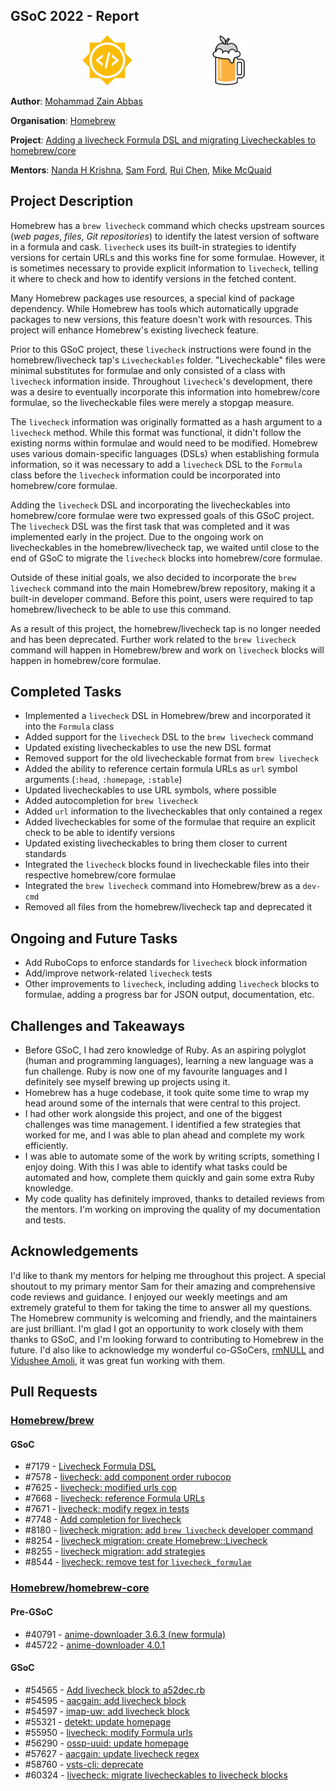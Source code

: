 ## GSoC 2022 - Report

<div align="center" dir="auto" style="
    display: flex;
    justify-content: space-evenly;
">
  <a href="https://summerofcode.withgoogle.com" rel="nofollow">
    <img src="https://raw.githubusercontent.com/nandahkrishna/GSoC/master/assets/GSoC.png" alt="GSoC" width="80" style="max-width: 100%;">
  </a>
  <a href="https://github.com/Homebrew">
    <img src="https://raw.githubusercontent.com/nandahkrishna/GSoC/master/assets/Homebrew.png" alt="Homebrew" width="80" style="max-width: 100%;">
  </a>
</div>


__Author__: [Mohammad Zain Abbas](https://github.com/mohammadzainabbas)

__Organisation__: [Homebrew](https://github.com/Homebrew)

__Project__: [Adding a livecheck Formula DSL and migrating Livecheckables to homebrew/core](https://github.com/Homebrew/brew/issues/7027)

__Mentors__: [Nanda H Krishna](https://github.com/nandahkrishna), [Sam Ford](https://github.com/samford), [Rui Chen](https://github.com/chenrui333), [Mike McQuaid](https://github.com/MikeMcQuaid)

## Project Description

Homebrew has a `brew livecheck` command which checks upstream sources (_web pages_, _files_, _Git repositories_) to identify the latest version of software in a formula and cask. `livecheck` uses its built-in strategies to identify versions for certain URLs and this works fine for some formulae. However, it is sometimes necessary to provide explicit information to `livecheck`, telling it where to check and how to identify versions in the fetched content.

Many Homebrew packages use resources, a special kind of package dependency. While Homebrew has tools which automatically upgrade packages to new versions, this feature doesn't work with resources. This project will enhance Homebrew's existing livecheck feature.

Prior to this GSoC project, these `livecheck` instructions were found in the homebrew/livecheck tap's `Livecheckables` folder. "Livecheckable" files were minimal substitutes for formulae and only consisted of a class with `livecheck` information inside. Throughout `livecheck`'s development, there was a desire to eventually incorporate this information into homebrew/core formulae, so the livecheckable files were merely a stopgap measure.

The `livecheck` information was originally formatted as a hash argument to a `livecheck` method. While this format was functional, it didn't follow the existing norms within formulae and would need to be modified. Homebrew uses various domain-specific languages (DSLs) when establishing formula information, so it was necessary to add a `livecheck` DSL to the `Formula` class before the `livecheck` information could be incorporated into homebrew/core formulae.

Adding the `livecheck` DSL and incorporating the livecheckables into homebrew/core formulae were two expressed goals of this GSoC project. The `livecheck` DSL was the first task that was completed and it was implemented early in the project. Due to the ongoing work on livecheckables in the homebrew/livecheck tap, we waited until close to the end of GSoC to migrate the `livecheck` blocks into homebrew/core formulae.

Outside of these initial goals, we also decided to incorporate the `brew livecheck` command into the main Homebrew/brew repository, making it a built-in developer command. Before this point, users were required to tap homebrew/livecheck to be able to use this command.

As a result of this project, the homebrew/livecheck tap is no longer needed and has been deprecated. Further work related to the `brew livecheck` command will happen in Homebrew/brew and work on `livecheck` blocks will happen in homebrew/core formulae.

## Completed Tasks

* Implemented a `livecheck` DSL in Homebrew/brew and incorporated it into the `Formula` class
* Added support for the `livecheck` DSL to the `brew livecheck` command
* Updated existing livecheckables to use the new DSL format
* Removed support for the old livecheckable format from `brew livecheck`
* Added the ability to reference certain formula URLs as `url` symbol arguments (`:head`, `:homepage`, `:stable`)
* Updated livecheckables to use URL symbols, where possible
* Added autocompletion for `brew livecheck`
* Added `url` information to the livecheckables that only contained a regex
* Added livecheckables for some of the formulae that require an explicit check to be able to identify versions
* Updated existing livecheckables to bring them closer to current standards
* Integrated the `livecheck` blocks found in livecheckable files into their respective homebrew/core formulae
* Integrated the `brew livecheck` command into Homebrew/brew as a `dev-cmd`
* Removed all files from the homebrew/livecheck tap and deprecated it

## Ongoing and Future Tasks

* Add RuboCops to enforce standards for `livecheck` block information
* Add/improve network-related `livecheck` tests
* Other improvements to `livecheck`, including adding `livecheck` blocks to formulae, adding a progress bar for JSON output, documentation, etc.

## Challenges and Takeaways

* Before GSoC, I had zero knowledge of Ruby. As an aspiring polyglot (human and programming languages), learning a new language was a fun challenge. Ruby is now one of my favourite languages and I definitely see myself brewing up projects using it.
* Homebrew has a huge codebase, it took quite some time to wrap my head around some of the internals that were central to this project.
* I had other work alongside this project, and one of the biggest challenges was time management. I identified a few strategies that worked for me, and I was able to plan ahead and complete my work efficiently.
* I was able to automate some of the work by writing scripts, something I enjoy doing. With this I was able to identify what tasks could be automated and how, complete them quickly and gain some extra Ruby knowledge.
* My code quality has definitely improved, thanks to detailed reviews from the mentors. I'm working on improving the quality of my documentation and tests.

## Acknowledgements

I'd like to thank my mentors for helping me throughout this project. A special shoutout to my primary mentor Sam for their amazing and comprehensive code reviews and guidance. I enjoyed our weekly meetings and am extremely grateful to them for taking the time to answer all my questions. The Homebrew community is welcoming and friendly, and the maintainers are just brilliant. I'm glad I got an opportunity to work closely with them thanks to GSoC, and I'm looking forward to contributing to Homebrew in the future. I'd also like to acknowledge my wonderful co-GSoCers, [rmNULL](https://github.com/rmNULL) and [Vidushee Amoli](https://github.com/VidusheeAmoli), it was great fun working with them.

## Pull Requests

### [Homebrew/brew](https://github.com/Homebrew/brew)

#### GSoC

* \#7179 - [Livecheck Formula DSL](https://github.com/Homebrew/brew/pull/7179)
* \#7578 - [livecheck: add component order rubocop](https://github.com/Homebrew/brew/pull/7578)
* \#7625 - [livecheck: modified urls cop](https://github.com/Homebrew/brew/pull/7625)
* \#7668 - [livecheck: reference Formula URLs](https://github.com/Homebrew/brew/pull/7668)
* \#7671 - [livecheck: modify regex in tests](https://github.com/Homebrew/brew/pull/7671)
* \#7748 - [Add completion for livecheck](https://github.com/Homebrew/brew/pull/7748)
* \#8180 - [livecheck migration: add `brew livecheck` developer command](https://github.com/Homebrew/brew/pull/8180)
* \#8254 - [livecheck migration: create Homebrew::Livecheck](https://github.com/Homebrew/brew/pull/8254)
* \#8255 - [livecheck migration: add strategies](https://github.com/Homebrew/brew/pull/8255)
* \#8544 - [livecheck: remove test for `livecheck_formulae`](https://github.com/brew/pull/8544)

### [Homebrew/homebrew-core](https://github.com/Homebrew/homebrew-core)

#### Pre-GSoC

* \#40791 - [anime-downloader 3.6.3 (new formula)](https://github.com/Homebrew/homebrew-core/pull/40791)
* \#45722 - [anime-downloader 4.0.1](https://github.com/Homebrew/homebrew-core/pull/45722)

#### GSoC

* \#54565 - [Add livecheck block to a52dec.rb](https://github.com/Homebrew/homebrew-core/pull/54565)
* \#54595 - [aacgain: add livecheck block](https://github.com/Homebrew/homebrew-core/pull/54595)
* \#54597 - [imap-uw: add livecheck block](https://github.com/Homebrew/homebrew-core/pull/54597)
* \#55321 - [detekt: update homepage](https://github.com/Homebrew/homebrew-core/pull/55321)
* \#55950 - [livecheck: modify Formula urls](https://github.com/Homebrew/homebrew-core/pull/55950)
* \#56290 - [ossp-uuid: update homepage](https://github.com/Homebrew/homebrew-core/pull/56290)
* \#57627 - [aacgain: update livecheck regex](https://github.com/Homebrew/homebrew-core/pull/57627)
* \#58760 - [vsts-cli: deprecate](https://github.com/Homebrew/homebrew-core/pull/58760)
* \#60324 - [livecheck: migrate livecheckables to livecheck blocks](https://github.com/Homebrew/homebrew-core/pull/60324)

